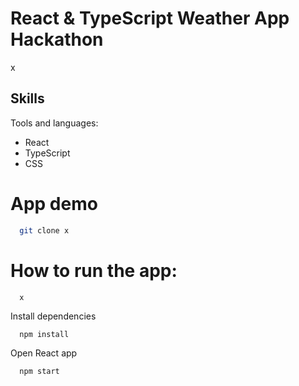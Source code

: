 # React & TypeScript Weather App Hackathon

x

## Skills

Tools and languages:
- React
- TypeScript
- CSS

# App demo


```bash
  git clone x
```

# How to run the app:

```bash
  x
```

Install dependencies

```react
  npm install
```

Open React app

```bash
  npm start
```

